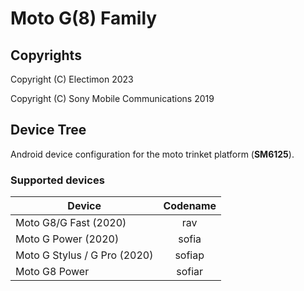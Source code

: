 Moto G(8) Family
============

## Copyrights
Copyright (C) Electimon 2023

Copyright (C) Sony Mobile Communications 2019

## Device Tree

Android device configuration for the moto trinket platform (**SM6125**).

### Supported devices

| Device | Codename |
|-|:-:|
| Moto G8/G Fast (2020) | rav |
| Moto G Power (2020) | sofia |
| Moto G Stylus / G Pro (2020) | sofiap |
| Moto G8 Power | sofiar |

